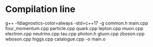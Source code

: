 # Compilation line

g++ -fdiagnostics-color=always -std=c++17 -g common.h main.cpp four_momentum.cpp particle.cpp quark.cpp lepton.cpp muon.cpp electron.cpp neutrino.cpp tau.cpp photon.h gluon.cpp zboson.cpp wboson.cpp higgs.cpp catalogue.cpp -o main.o
